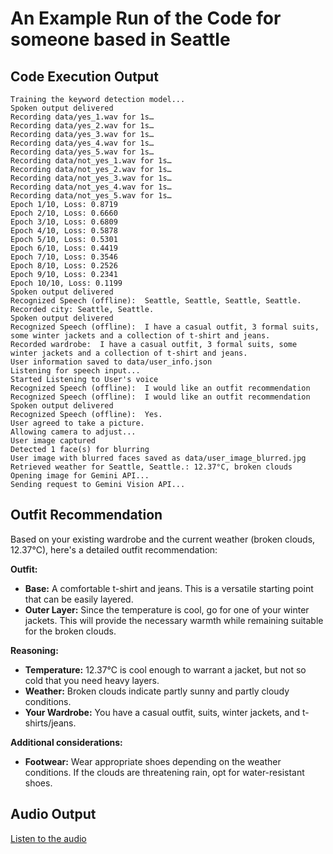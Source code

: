 # An Example Run of the Code for someone based in Seattle

## Code Execution Output

```
Training the keyword detection model...
Spoken output delivered
Recording data/yes_1.wav for 1s…
Recording data/yes_2.wav for 1s…
Recording data/yes_3.wav for 1s…
Recording data/yes_4.wav for 1s…
Recording data/yes_5.wav for 1s…
Recording data/not_yes_1.wav for 1s…
Recording data/not_yes_2.wav for 1s…
Recording data/not_yes_3.wav for 1s…
Recording data/not_yes_4.wav for 1s…
Recording data/not_yes_5.wav for 1s…
Epoch 1/10, Loss: 0.8719
Epoch 2/10, Loss: 0.6660
Epoch 3/10, Loss: 0.6809
Epoch 4/10, Loss: 0.5878
Epoch 5/10, Loss: 0.5301
Epoch 6/10, Loss: 0.4419
Epoch 7/10, Loss: 0.3546
Epoch 8/10, Loss: 0.2526
Epoch 9/10, Loss: 0.2341
Epoch 10/10, Loss: 0.1199
Spoken output delivered
Recognized Speech (offline):  Seattle, Seattle, Seattle, Seattle.
Recorded city: Seattle, Seattle.
Spoken output delivered
Recognized Speech (offline):  I have a casual outfit, 3 formal suits, some winter jackets and a collection of t-shirt and jeans.
Recorded wardrobe:  I have a casual outfit, 3 formal suits, some winter jackets and a collection of t-shirt and jeans.
User information saved to data/user_info.json
Listening for speech input...
Started Listening to User's voice
Recognized Speech (offline):  I would like an outfit recommendation
Recognized Speech (offline):  I would like an outfit recommendation
Spoken output delivered
Recognized Speech (offline):  Yes.
User agreed to take a picture.
Allowing camera to adjust...
User image captured
Detected 1 face(s) for blurring
User image with blurred faces saved as data/user_image_blurred.jpg
Retrieved weather for Seattle, Seattle.: 12.37°C, broken clouds
Opening image for Gemini API...
Sending request to Gemini Vision API...
```

## Outfit Recommendation

Based on your existing wardrobe and the current weather (broken clouds, 12.37°C), here's a detailed outfit recommendation:

**Outfit:**

* **Base:** A comfortable t-shirt and jeans. This is a versatile starting point that can be easily layered.
* **Outer Layer:** Since the temperature is cool, go for one of your winter jackets. This will provide the necessary warmth while remaining suitable for the broken clouds.

**Reasoning:**

* **Temperature:** 12.37°C is cool enough to warrant a jacket, but not so cold that you need heavy layers.
* **Weather:** Broken clouds indicate partly sunny and partly cloudy conditions.
* **Your Wardrobe:** You have a casual outfit, suits, winter jackets, and t-shirts/jeans.

**Additional considerations:**

* **Footwear:** Wear appropriate shoes depending on the weather conditions. If the clouds are threatening rain, opt for water-resistant shoes.

## Audio Output


[Listen to the audio](data/output.mp3)


